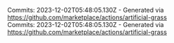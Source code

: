 Commits: 2023-12-02T05:48:05.130Z - Generated via https://github.com/marketplace/actions/artificial-grass
<br>
Commits: 2023-12-02T05:48:05.130Z - Generated via https://github.com/marketplace/actions/artificial-grass
<br>
